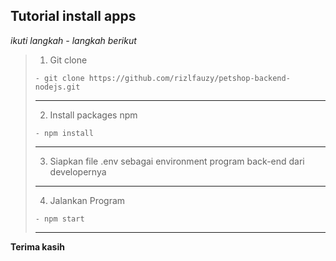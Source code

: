 ## Tutorial install apps

_ikuti langkah - langkah berikut_

> 1. Git clone
>
> ```
> - git clone https://github.com/rizlfauzy/petshop-backend-nodejs.git
> ```
>
> ---
>
> 2. Install packages npm
>
> ```
> - npm install
> ```
>
> ---
>
> 3. Siapkan file .env sebagai environment program back-end dari developernya
>
> ---
>
> 4. Jalankan Program
>
> ```
> - npm start
> ```
>
> ---

**Terima kasih**

